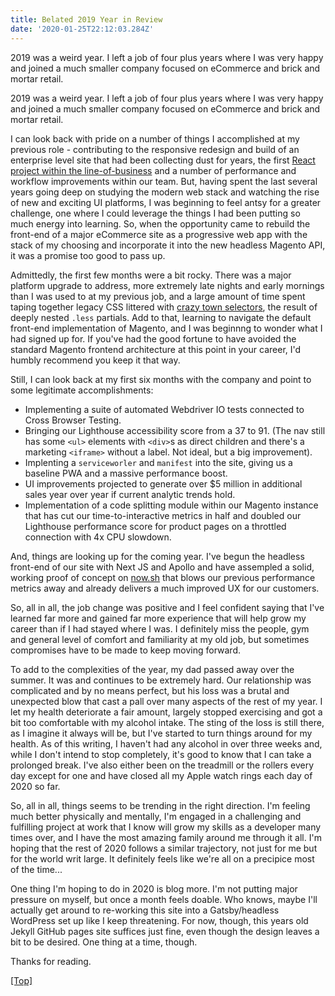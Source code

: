```yaml
---
title: Belated 2019 Year in Review
date: '2020-01-25T22:12:03.284Z'
---
```


2019 was a weird year. I left a job of four plus years where I was very happy and joined a much smaller company focused on eCommerce and brick and mortar retail.

<!-- more -->

2019 was a weird year. I left a job of four plus years where I was very happy and joined a much smaller company focused on eCommerce and brick and mortar retail.

I can look back with pride on a number of things I accomplished at my previous role - contributing to the responsive redesign and build of an enterprise level site that had been collecting dust for years, the first [React project within the line-of-business](https://www.wellsfargoadvisors.com/planning/ira-potential/index.htm) and a number of performance and workflow improvements within our team. But, having spent the last several years going deep on studying the modern web stack and watching the rise of new and exciting UI platforms, I was beginning to feel antsy for a greater challenge, one where I could leverage the things I had been putting so much energy into learning. So, when the opportunity came to rebuild the front-end of a major eCommerce site as a progressive web app with the stack of my choosing and incorporate it into the new headless Magento API, it was a promise too good to pass up.

Admittedly, the first few months were a bit rocky. There was a major platform upgrade to address, more extremely late nights and early mornings than I was used to at my previous job, and a large amount of time spent taping together legacy CSS littered with [crazy town selectors](https://css-tricks.com/crazy-town-selectors/), the result of deeply nested `.less` partials. Add to that, learning to navigate the default front-end implementation of Magento, and I was beginnng to wonder what I had signed up for. If you've had the good fortune to have avoided the standard Magento frontend architecture at this point in your career, I'd humbly recommend you keep it that way.

Still, I can look back at my first six months with the company and point to some legitimate accomplishments:

- Implementing a suite of automated Webdriver IO tests connected to Cross Browser Testing.
- Bringing our Lighthouse accessibility score from a 37 to 91. (The nav still has some `<ul>` elements with `<div>`s as direct children and there's a marketing `<iframe>` without a label. Not ideal, but a big improvement).
- Implenting a `serviceworler` and `manifest` into the site, giving us a baseline PWA and a massive performance boost.
- UI improvements projected to generate over \$5 million in additional sales year over year if current analytic trends hold.
- Implementation of a code splitting module within our Magento instance that has cut our time-to-interactive metrics in half and doubled our Lighthouse performance score for product pages on a throttled connection with 4x CPU slowdown.

And, things are looking up for the coming year. I've begun the headless front-end of our site with Next JS and Apollo and have assempled a solid, working proof of concept on [now.sh](https://now.sh) that blows our previous performance metrics away and already delivers a much improved UX for our customers.

So, all in all, the job change was positive and I feel confident saying that I've learned far more and gained far more experience that will help grow my career than if I had stayed where I was. I definitely miss the people, gym and general level of comfort and familiarity at my old job, but sometimes compromises have to be made to keep moving forward.

To add to the complexities of the year, my dad passed away over the summer. It was and continues to be extremely hard. Our relationship was complicated and by no means perfect, but his loss was a brutal and unexpected blow that cast a pall over many aspects of the rest of my year. I let my health deteriorate a fair amount, largely stopped exercising and got a bit too comfortable with my alcohol intake. The sting of the loss is still there, as I imagine it always will be, but I've started to turn things around for my health. As of this writing, I haven't had any alcohol in over three weeks and, while I don't intend to stop completely, it's good to know that I can take a prolonged break. I've also either been on the treadmill or the rollers every day except for one and have closed all my Apple watch rings each day of 2020 so far.

So, all in all, things seems to be trending in the right direction. I'm feeling much better physically and mentally, I'm engaged in a challenging and fulfilling project at work that I know will grow my skills as a developer many times over, and I have the most amazing family around me through it all. I'm hoping that the rest of 2020 follows a similar trajectory, not just for me but for the world writ large. It definitely feels like we're all on a precipice most of the time...

One thing I'm hoping to do in 2020 is blog more. I'm not putting major pressure on myself, but once a month feels doable. Who knows, maybe I'll actually get around to re-working this site into a Gatsby/headless WordPress set up like I keep threatening. For now, though, this years old Jekyll GitHub pages site suffices just fine, even though the design leaves a bit to be desired. One thing at a time, though.

Thanks for reading.

<a onclick="document.location.hash='top';" href="javascript:;">[Top]</a>
